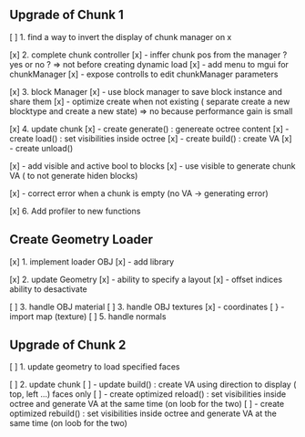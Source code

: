 ## Upgrade of Chunk 1
[ ] 1. find a way to invert the display of chunk manager on x 

[x] 2. complete chunk controller
[x] 	- inffer chunk pos from the manager ? yes or no ? => not before creating dynamic load
[x] 	- add menu to mgui for chunkManager
[x] 	- expose controlls to edit chunkManager parameters

[x] 3. block Manager
[x]		- use block manager to save block instance and share them
[x]		- optimize create when not existing ( separate create a new blocktype and create a new state) => no because performance gain is small

[x] 4. update chunk
[x]		- create generate() : genereate octree content
[x]		- create load()     : set visibilities inside octree
[x]		- create build()    : create VA
[x]		- create unload()

[x]		- add visible and active bool to blocks
[x]		- use visible to generate chunk VA ( to not generate hiden blocks)

[x]		- correct error when a chunk is empty (no VA -> generating error)

[x] 6. Add profiler to new functions

## Create Geometry Loader
[x] 1. implement loader OBJ
[x]     - add library 

[x] 2. update Geometry
[x]     - ability to  specify a layout
[x]     - offset indices ability to desactivate

[ ] 3. handle OBJ material 
[ ] 3. handle OBJ textures
[x]     - coordinates
[ }		- import map (texture)
[ ] 5. handle normals

## Upgrade of Chunk 2
[ ] 1. update geometry to load specified faces 

[ ] 2. update chunk
[ ] - update build()    : create VA using direction to display ( top, left ...) faces only
[ ] - create optimized reload()     : set visibilities inside octree and generate VA at the same time (on loob for the two)
[ ]	- create optimized rebuild()     : set visibilities inside octree and generate VA at the same time (on loob for the two)

